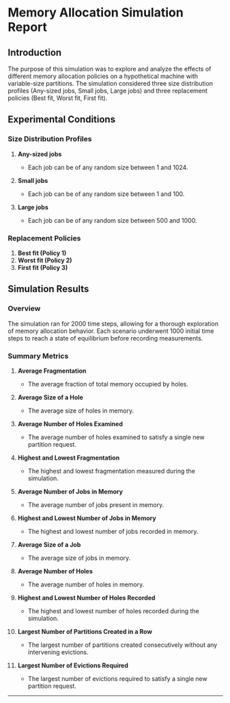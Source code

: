# Memory Allocation Simulation Report

## Introduction

The purpose of this simulation was to explore and analyze the effects of different memory allocation policies on a hypothetical machine with variable-size partitions. The simulation considered three size distribution profiles (Any-sized jobs, Small jobs, Large jobs) and three replacement policies (Best fit, Worst fit, First fit).

## Experimental Conditions

### Size Distribution Profiles

1. **Any-sized jobs**
   - Each job can be of any random size between 1 and 1024.

2. **Small jobs**
   - Each job can be of any random size between 1 and 100.

3. **Large jobs**
   - Each job can be of any random size between 500 and 1000.

### Replacement Policies

1. **Best fit (Policy 1)**
2. **Worst fit (Policy 2)**
3. **First fit (Policy 3)**

## Simulation Results

### Overview

The simulation ran for 2000 time steps, allowing for a thorough exploration of memory allocation behavior. Each scenario underwent 1000 initial time steps to reach a state of equilibrium before recording measurements.

### Summary Metrics

1. **Average Fragmentation**
   - The average fraction of total memory occupied by holes.

2. **Average Size of a Hole**
   - The average size of holes in memory.

3. **Average Number of Holes Examined**
   - The average number of holes examined to satisfy a single new partition request.

4. **Highest and Lowest Fragmentation**
   - The highest and lowest fragmentation measured during the simulation.

5. **Average Number of Jobs in Memory**
   - The average number of jobs present in memory.

6. **Highest and Lowest Number of Jobs in Memory**
   - The highest and lowest number of jobs recorded in memory.

7. **Average Size of a Job**
   - The average size of jobs in memory.

8. **Average Number of Holes**
   - The average number of holes in memory.

9. **Highest and Lowest Number of Holes Recorded**
   - The highest and lowest number of holes recorded during the simulation.

10. **Largest Number of Partitions Created in a Row**
    - The largest number of partitions created consecutively without any intervening evictions.

11. **Largest Number of Evictions Required**
    - The largest number of evictions required to satisfy a single new partition request.

---
